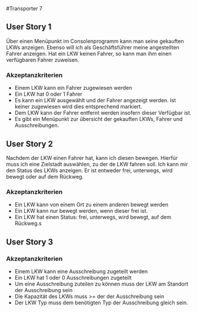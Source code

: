 #Transporter 7

## User Story 1

Über einen Menüpunkt im Consolenprogramm kann man seine gekauften LKWs anzeigen. Ebenso will ich als Geschäftsführer
meine angestellten Fahrer anzeigen.
Hat ein LKW keinen Fahrer, so kann man ihm einen verfügbaren Fahrer zuweisen.

### Akzeptanzkriterien

- Einem LKW kann ein Fahrer zugewiesen werden
- Ein LKW hat 0 oder 1 Fahrer
- Es kann ein LKW ausgewählt und der Fahrer angezeigt werden. Ist keiner zugewiesen wird dies entsprechend markiert.
- Dem LKW kann der Fahrer entfernt werden insofern dieser Verfügbar ist.
- Es gibt ein Menüpunkt zur übersicht der gekauften LKWs, Fahrer und Ausschreibungen.

## User Story 2

Nachdem der LKW einen Fahrer hat, kann ich diesen bewegen. Hierfür muss ich eine Zielstadt auswählen, zu der de LKW
fahren soll. Ich kann mir den Status des LKWs anzeigen. Er ist entweder frei, unterwegs, wird bewegt oder auf dem
Rückweg.

### Akzeptanzkriterien

- Ein LKW kann von einem Ort zu einem anderen bewegt werden
- Ein LKW kann nur bewegt werden, wenn dieser frei ist.
- Ein LKW hat einen Status: frei, unterwegs, wird bewegt, auf dem Rückweg.s

## User Story 3

### Akzeptanzkriterien

- Einem LKW kann eine Ausschreibung zugeteilt werden
- Ein LKW hat 1 oder 0 Ausschreibungen zugeteilt
- Um eine Ausschreibung zuteilen zu können muss der LKW am Standort der Ausschreibung sein
- Die Kapazität des LKWs muss >= der der Ausschreibung sein
- Der LKW Typ muss dem benötigten Typ der Ausschreibung gleich sein.
